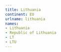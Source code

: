 ```yaml
---
title: Lithuania
continent: EU
urlname: lithuania
names:
- Lithuania
- Republic of Lithuania
- LT
- LTU
---
```


